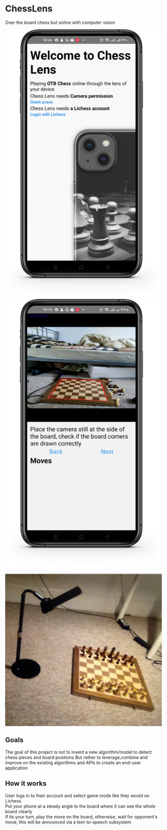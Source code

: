 # ChessLens
Over the board chess but online with computer vision

<p align= "center">
  <img src="./public/loginscreen.png" width="512"/>
<img src="./public/playscreen.png" width="512"/>
</p>
<p align = "center">
  <img src="./public/setup.jpg" width="512"/>
</p>



## Goals
The goal of this project is not to invent a new algorithm/model to detect chess pieces and board positions But rather to leverage,combine and improve on the existing algorithms and APIs to create
an end-user application
## How it works
User logs in to their account and select game mode like they would on Lichess. <br/>
Put your phone at a steady angle to the board where it can see the whole board clearly <br/>
If its your turn, play the move on the board, otherwise, wait for opponent's move, this will be announced via a text-to-speech subsystem <br />
